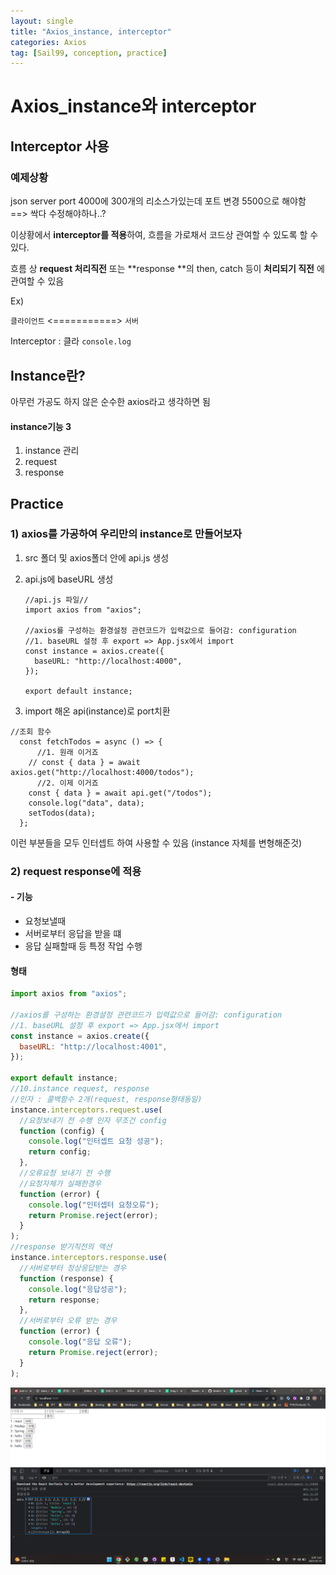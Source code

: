 ```yaml
---
layout: single
title: "Axios_instance, interceptor"
categories: Axios
tag: [Sail99, conception, practice]
---
```




# Axios_instance와 interceptor



## Interceptor  사용

### 예제상황

json server port 4000에 300개의 리소스가있는데 
포트 변경 5500으로 해야함 ==> 싹다 수정해야하나..?

이상황에서 **interceptor를 적용**하여,
흐름을 가로채서 코드상 관여할 수 있도록 할 수 있다.

흐름 상 
**request 처리직전** 또는 **response **의 then, catch 등이 **처리되기 직전** 에 관여할 수 있음

Ex) 

`클라이언트` 		      <===========> 				`서버`

Interceptor : 클라 `console.log`			  



## Instance란?

아무런 가공도 하지 않은 순수한 axios라고 생각하면 됨

#### instance기능 3

1. instance 관리
2. request
3. response





## Practice 

### 1) axios를 가공하여 우리만의 instance로 만들어보자

1. src 폴더 및 axios폴더 안에 api.js 생성

2. api.js에 baseURL 생성 

   ```react
   //api.js 파일//
   import axios from "axios";
   
   //axios를 구성하는 환경설정 관련코드가 입력값으로 들어감: configuration
   //1. baseURL 설정 후 export => App.jsx에서 import
   const instance = axios.create({
     baseURL: "http://localhost:4000",
   });
   
   export default instance;	
   ```

3.  import 해온 api(instance)로 port치환

   ```react
   //조회 함수
     const fetchTodos = async () => {
         //1. 원래 이거죠
       // const { data } = await axios.get("http://localhost:4000/todos");
         //2. 이제 이거죠
       const { data } = await api.get("/todos");
       console.log("data", data);
       setTodos(data);
     };
   ```

   이런 부분들을 모두 인터셉트 하여 사용할 수 있음
   (instance 자체를 변형해준것)
### 2) request response에 적용

#### - 기능

- 요청보낼때
- 서버로부터 응답을 받을 떄
- 응답 실패할때 등 특정 작업 수행

#### 형태

```js
import axios from "axios";

//axios를 구성하는 환경설정 관련코드가 입력값으로 들어감: configuration
//1. baseURL 설정 후 export => App.jsx에서 import
const instance = axios.create({
  baseURL: "http://localhost:4001",
});

export default instance;
//10.instance request, response
//인자 : 콜백함수 2개(request, response형태동일)
instance.interceptors.request.use(
  //요청보내기 전 수행 인자 무조건 config
  function (config) {
    console.log("인터셉트 요청 성공");
    return config;
  },
  //오류요청 보내기 전 수행
  //요청자체가 실패한경우
  function (error) {
    console.log("인터셉터 요청오류");
    return Promise.reject(error);
  }
);
//response 받기직전의 액션
instance.interceptors.response.use(
  //서버로부터 정상응답받는 경우
  function (response) {
    console.log("응답성공");
    return response;
  },
  //서버로부터 오류 받는 경우
  function (error) {
    console.log("응답 오류");
    return Promise.reject(error);
  }
);

```

![KakaoTalk_20230219_174939284](./../../../images/23-02-17-Axios(2)/KakaoTalk_20230219_174939284.png)
